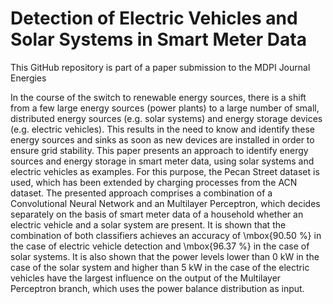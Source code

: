 # Detection of Electric Vehicles and Solar Systems in Smart Meter Data

This GitHub repository is part of a paper submission to the MDPI Journal Energies

In the course of the switch to renewable energy sources, there is a shift from a few large energy sources (power plants) to a large number of small, distributed energy sources (e.g. solar systems) and energy storage devices (e.g. electric vehicles). This results in the need to know and identify these energy sources and sinks as soon as new devices are installed in order to ensure grid stability. This paper presents an approach to identify energy sources and energy storage in smart meter data, using solar systems and electric vehicles as examples. For this purpose, the Pecan Street dataset is used, which has been extended by charging processes from the ACN dataset. The presented approach comprises a combination of a Convolutional Neural Network and an Multilayer Perceptron, which decides separately on the basis of smart meter data of a household whether an electric vehicle and a solar system are present. It is shown that the combination of both classifiers achieves an accuracy of \mbox{90.50 \%} in the case of electric vehicle detection and \mbox{96.37 \%} in the case of solar systems. It is also shown that the power levels lower than 0 kW in the case of the solar system and higher than 5 kW in the case of the electric vehicles have the largest influence on the output of the Multilayer Perceptron branch, which uses the power balance distribution as input.
